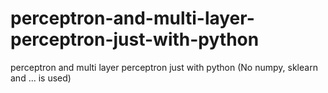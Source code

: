 # perceptron-and-multi-layer-perceptron-just-with-python
perceptron and multi layer perceptron just with python (No numpy, sklearn and ... is used)
